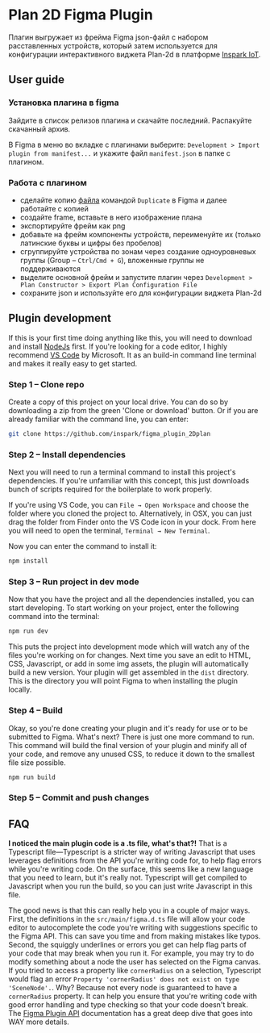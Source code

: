 # Plan 2D Figma Plugin
Плагин выгружает из фрейма Figma json-файл с набором расставленных устройств, который затем используется для конфигурации интерактивного виджета Plan-2d в платформе [Inspark IoT](https://inspark.ru).

## User guide

### Установка плагина в figma

Зайдите в список релизов плагина и скачайте последний. Распакуйте скачанный архив.

В Figma в меню во вкладке с плагинами выберите: `Development > Import plugin from manifest...` и укажите файл `manifest.json` в папке с плагином.

### Работа с плагином

- сделайте копию [файла](https://www.figma.com/file/DWVbpDvW8CbiYUS1mCuCep/plan-2d-constructor?node-id=731%3A154) командой `Duplicate` в Figma и далее работайте с копией
- создайте frame, вставьте в него изображение плана
- экспортируйте фрейм как png
- добавьте на фрейм компоненты устройств, переименуйте их (только латинские буквы и цифры без пробелов)
- сгруппируйте устройства по зонам через создание одноуровневых группы (Group – `Ctrl/Cmd + G`), вложенные группы не поддерживаются
- выделите основной фрейм и запустите плагин через `Development > Plan Constructor > Export Plan Configuration File`
- сохраните json и используйте его для конфигурации виджета Plan-2d

## Plugin development

If this is your first time doing anything like this, you will need to download and install [NodeJs](https://nodejs.org/en/) first. If you're looking for a code editor, I highly recommend [VS Code](https://code.visualstudio.com/) by Microsoft. It as an build-in command line terminal and makes it really easy to get started.

### Step 1 – Clone repo
Create a copy of this project on your local drive. You can do so by downloading a zip from the green 'Clone or download' button. Or if you are already familiar with the command line, you can enter:
```bash 
git clone https://github.com/inspark/figma_plugin_2Dplan
```

### Step 2 – Install dependencies

Next you will need to run a terminal command to install this project's dependencies. If you're unfamiliar with this concept, this just downloads bunch of scripts required for the boilerplate to work properly. 

If you're using VS Code, you can `File → Open Workspace` and choose the folder where you cloned the project to. Alternatively, in OSX, you can just drag the folder from Finder onto the VS Code icon in your dock. From here you will need to open the terminal, `Terminal → New Terminal`.

Now you can enter the command to install it:
```bash 
npm install
```

### Step 3 – Run project in dev mode

Now that you have the project and all the dependencies installed, you can start developing. To start working on your project, enter the following command into the terminal:
```bash 
npm run dev
```

This puts the project into development mode which will watch any of the files you're working on for changes. Next time you save an edit to HTML, CSS, Javascript, or add in some img assets, the plugin will automatically build a new version. Your plugin will get assembled in the `dist` directory. This is the directory you will point Figma to when installing the plugin locally.

### Step 4 – Build

Okay, so you're done creating your plugin and it's ready for use or to be submitted to Figma. What's next? There is just one more command to run. This command will build the final version of your plugin and minify all of your code, and remove any unused CSS, to reduce it down to the smallest file size possible.
```bash 
npm run build
```

### Step 5 – Commit and push changes

## FAQ

**I noticed the main plugin code is a .ts file, what's that?!**
That is a Typescript file—Typescript is a stricter way of writing Javascript that uses leverages definitions from the API you're writing code for, to help flag errors while you're writing code. On the surface, this seems like a new language that you need to learn, but it's really not. Typescript will get compiled to Javascript when you run the build, so you can just write Javascript in this file.

The good news is that this can really help you in a couple of major ways. First, the definitions in the `src/main/figma.d.ts` file will allow your code editor to autocomplete the code you're writing with suggestions specific to the Figma API. This can save you time and from making mistakes like typos. Second, the squiggly underlines or errors you get can help flag parts of your code that may break when you run it. For example, you may try to do modify something about a node the user has selected on the Figma canvas. If you tried to access a property like `cornerRadius` on a selection, Typescript would flag an error `Property 'cornerRadius' does not exist on type 'SceneNode'.`. Why? Because not every node is guaranteed to have a `cornerRadius` property. It can help you ensure that you're writing code with good error handling and type checking so that your code doesn't break. The [Figma Plugin API](https://www.figma.com/plugin-docs/typescript/) documentation has a great deep dive that goes into WAY more details.